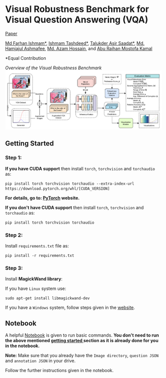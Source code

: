# Visual Robustness Benchmark for Visual Question Answering (VQA)

[Paper](https://arxiv.org/abs/2407.03386)

[Md Farhan Ishmam*](https://cse.iutoic-dhaka.edu/profile/farhanishmam/), [Ishmam Tashdeed*](https://cse.iutoic-dhaka.edu/profile/ishmamtashdeed/), [Talukder Asir Saadat*](https://www.bubt.edu.bd/department/member_details/806), [Md. Hamjajul Ashmafee](https://cse.iutoic-dhaka.edu/profile/ashmafee/), [Md. Azam Hossain](https://cse.iutoic-dhaka.edu/profile/azam/), and [Abu Raihan Mostofa Kamal](https://cse.iutoic-dhaka.edu/profile/raihan-kamal/)

*Equal Contribution

*Overview of the Visual Robustness Benchmark*
![image](./Assets/overview.png)

<h2 id="getting-started">Getting Started</h2>

### Step 1:
**If you have CUDA support** then install `torch`, `torchvision` and `torchaudio` as:
```
pip install torch torchvision torchaudio --extra-index-url https://download.pytorch.org/whl/[CUDA_VERSION]
```
**For details, go to: <a href="https://pytorch.org/get-started/locally/">PyTorch</a> website.**

**If you don't have CUDA support** then install `torch`, `torchvision` and `torchaudio` as:
```
pip install torch torchvision torchaudio
```

### Step 2:
Install `requirements.txt` file as:
```
pip install -r requirements.txt
```

### Step 3:
Install **MagickWand library**:

If you have `Linux` system use:
```
sudo apt-get install libmagickwand-dev
```

If you have a `Windows` system, follow steps given in the <a href='https://docs.wand-py.org/en/latest/guide/install.html#install-imagemagick-on-windows:~:text=/opt/local-,Install%20ImageMagick%20on%20Windows,-%C2%B6'>website</a>.


## Notebook
A helpful <a href='https://colab.research.google.com/drive/1gTsUG5BNp3MPyQQS8L6qpBqpZD45E3Vp?usp=sharing'>Notebook</a> is given to run basic commands. **You don't need to run the above mentioned <a href='#getting-started'> getting started </a> section as it is already done for you in the notebook.**

**Note:** Make sure that you already have the `Image directory`, `question JSON` and `annotation JSON` in your drive.

Follow the further instructions given in the notebook.
